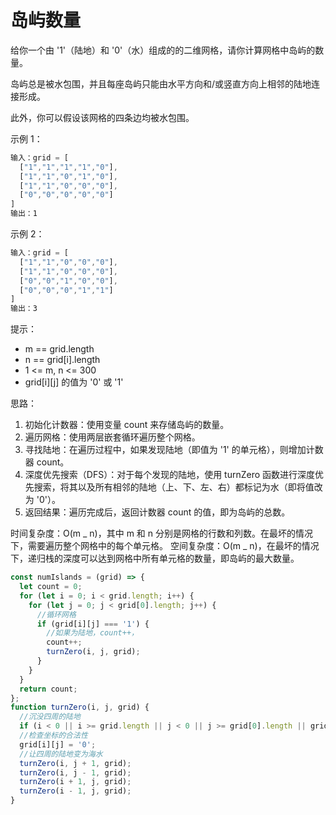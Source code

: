 # 岛屿数量

给你一个由 '1'（陆地）和 '0'（水）组成的的二维网格，请你计算网格中岛屿的数量。

岛屿总是被水包围，并且每座岛屿只能由水平方向和/或竖直方向上相邻的陆地连接形成。

此外，你可以假设该网格的四条边均被水包围。

示例 1：

```javascript
输入：grid = [
  ["1","1","1","1","0"],
  ["1","1","0","1","0"],
  ["1","1","0","0","0"],
  ["0","0","0","0","0"]
]
输出：1
```

示例 2：

```javascript
输入：grid = [
  ["1","1","0","0","0"],
  ["1","1","0","0","0"],
  ["0","0","1","0","0"],
  ["0","0","0","1","1"]
]
输出：3
```

提示：

- m == grid.length
- n == grid[i].length
- 1 <= m, n <= 300
- grid[i][j] 的值为 '0' 或 '1'

思路：

1. 初始化计数器：使用变量 count 来存储岛屿的数量。
2. 遍历网格：使用两层嵌套循环遍历整个网格。
3. 寻找陆地：在遍历过程中，如果发现陆地（即值为 '1' 的单元格），则增加计数器 count。
4. 深度优先搜索（DFS）：对于每个发现的陆地，使用 turnZero 函数进行深度优先搜索，将其以及所有相邻的陆地（上、下、左、右）都标记为水（即将值改为 '0'）。
5. 返回结果：遍历完成后，返回计数器 count 的值，即为岛屿的总数。

时间复杂度：O(m _ n)，其中 m 和 n 分别是网格的行数和列数。在最坏的情况下，需要遍历整个网格中的每个单元格。
空间复杂度：O(m _ n)，在最坏的情况下，递归栈的深度可以达到网格中所有单元格的数量，即岛屿的最大数量。

```javascript
const numIslands = (grid) => {
  let count = 0;
  for (let i = 0; i < grid.length; i++) {
    for (let j = 0; j < grid[0].length; j++) {
      //循环网格
      if (grid[i][j] === '1') {
        //如果为陆地，count++，
        count++;
        turnZero(i, j, grid);
      }
    }
  }
  return count;
};
function turnZero(i, j, grid) {
  //沉没四周的陆地
  if (i < 0 || i >= grid.length || j < 0 || j >= grid[0].length || grid[i][j] === '0') return;
  //检查坐标的合法性
  grid[i][j] = '0';
  //让四周的陆地变为海水
  turnZero(i, j + 1, grid);
  turnZero(i, j - 1, grid);
  turnZero(i + 1, j, grid);
  turnZero(i - 1, j, grid);
}
```
